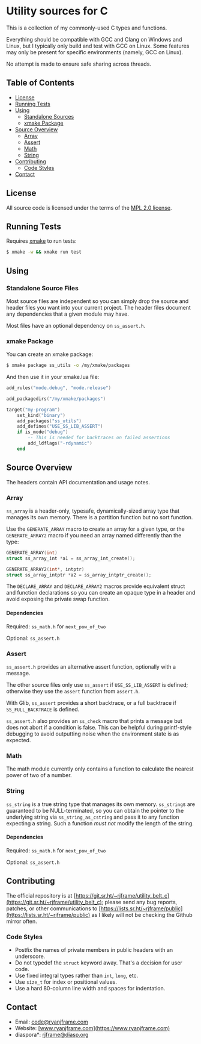 # Utility sources for C

This is a collection of my commonly-used C types and functions.

Everything should be compatible with GCC and Clang on Windows and Linux, but I
typically only build and test with GCC on Linux. Some features may only be
present for specific environments (namely, GCC on Linux).

No attempt is made to ensure safe sharing across threads.


## Table of Contents

* [License](#license)
* [Running Tests](#running-tests)
* [Using](#using)
    * [Standalone Sources](#standalone-source-files)
    * [xmake Package](#xmake-package)
* [Source Overview](#source-overview)
    * [Array](#array)
    * [Assert](#assert)
    * [Math](#math)
    * [String](#string)
* [Contributing](#contributing)
    * [Code Styles](#code-styles)
* [Contact](#contact)


## License

All source code is licensed under the terms of the
[MPL 2.0 license](LICENSE.txt).


## Running Tests

Requires [xmake](https://xmake.io) to run tests:

```bash
$ xmake -w && xmake run test
```


## Using

### Standalone Source Files

Most source files are independent so you can simply drop the source and header
files you want into your current project. The header files document any
dependencies that a given module may have.

Most files have an optional dependency on `ss_assert.h`.


### xmake Package

You can create an xmake package:

```bash
$ xmake package ss_utils -o /my/xmake/packages
```

And then use it in your xmake.lua file:

```lua
add_rules("mode.debug", "mode.release")

add_packagedirs("/my/xmake/packages")

target("my-program")
    set_kind("binary")
    add_packages("ss_utils")
    add_defines("USE_SS_LIB_ASSERT")
    if is_mode("debug")
        -- This is needed for backtraces on failed assertions
        add_ldflags("-rdynamic")
    end
```


## Source Overview

The headers contain API documentation and usage notes.


### Array

`ss_array` is a header-only, typesafe, dynamically-sized array type that manages
its own memory. There is a partition function but no sort function.

Use the `GENERATE_ARRAY` macro to create an array for a given type, or the
`GENERATE_ARRAY2` macro if you need an array named differently than the type:

```c
GENERATE_ARRAY(int)
struct ss_array_int *a1 = ss_array_int_create();

GENERATE_ARRAY2(int*, intptr)
struct ss_array_intptr *a2 = ss_array_intptr_create();
```

The `DECLARE_ARRAY` and `DECLARE_ARRAY2` macros provide equivalent struct and
function declarations so you can create an opaque type in a header and avoid
exposing the private swap function.


#### Dependencies

Required: `ss_math.h` for `next_pow_of_two`

Optional: `ss_assert.h`


### Assert

`ss_assert.h` provides an alternative assert function, optionally with a
message.

The other source files only use `ss_assert` if `USE_SS_LIB_ASSERT` is defined;
otherwise they use the `assert` function from `assert.h`.

With Glib, `ss_assert` provides a short backtrace, or a full backtrace if
`SS_FULL_BACKTRACE` is defined.

`ss_assert.h` also provides an `ss_check` macro that prints a message but does
not abort if a condition is false. This can be helpful during printf-style
debugging to avoid outputting noise when the environment state is as expected.


### Math

The math module currently only contains a function to calculate the nearest
power of two of a number.


### String

`ss_string` is a true string type that manages its own memory. `ss_string`s are
guaranteed to be NULL-terminated, so you can obtain the pointer to the
underlying string via `ss_string_as_cstring` and pass it to any function
expecting a string. Such a function *must not* modify the length of the string.


#### Dependencies

Required: `ss_math.h` for `next_pow_of_two`

Optional: `ss_assert.h`


## Contributing

The official repository is at
[https://git.sr.ht/~rjframe/utility_belt_c](https://git.sr.ht/~rjframe/utility_belt_c);
please send any bug reports, patches, or other communications to
[https://lists.sr.ht/~rjframe/public](https://lists.sr.ht/~rjframe/public) as I
likely will not be checking the Github mirror often.


### Code Styles

* Postfix the names of private members in public headers with an underscore.
* Do not typedef the `struct` keyword away. That's a decision for user code.
* Use fixed integral types rather than `int`, `long`, etc.
* Use `size_t` for index or positional values.
* Use a hard 80-column line width and spaces for indentation.


## Contact

- Email: code@ryanjframe.com
- Website: [www.ryanjframe.com](https://www.ryanjframe.com)
- diaspora*: rjframe@diasp.org
